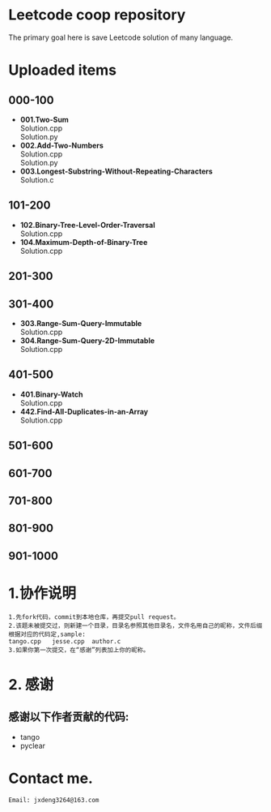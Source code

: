 # Leetcode coop repository
The primary goal here is save Leetcode solution of many language.

# Uploaded items

## 000-100
+ **001.Two-Sum**</br>
	Solution.cpp</br>
	Solution.py</br>
+ **002.Add-Two-Numbers**</br>
	Solution.cpp   
	Solution.py   
+  **003.Longest-Substring-Without-Repeating-Characters**</br>
	Solution.c  
## 101-200
+ **102.Binary-Tree-Level-Order-Traversal**</br>
	Solution.cpp   
+ **104.Maximum-Depth-of-Binary-Tree**</br>
	Solution.cpp 

## 201-300
## 301-400
+ **303.Range-Sum-Query-Immutable**</br>
	Solution.cpp
+ **304.Range-Sum-Query-2D-Immutable**</br>
	Solution.cpp
## 401-500
+ **401.Binary-Watch**</br>
	Solution.cpp
+ **442.Find-All-Duplicates-in-an-Array**</br>
	Solution.cpp
## 501-600
## 601-700
## 701-800
## 801-900
## 901-1000



# 1.协作说明  
	1.先fork代码，commit到本地仓库，再提交pull request。  
	2.该题未被提交过，则新建一个目录，目录名参照其他目录名，文件名用自己的昵称，文件后缀根据对应的代码定,sample:  
	tango.cpp   jesse.cpp  author.c   
	3.如果你第一次提交，在“感谢”列表加上你的昵称。


# 2. 感谢  
感谢以下作者贡献的代码:  
----
+ tango
+ pyclear

# Contact me.
	Email: jxdeng3264@163.com
